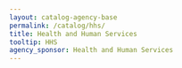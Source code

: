```yaml
---
layout: catalog-agency-base
permalink: /catalog/hhs/
title: Health and Human Services
tooltip: HHS
agency_sponsor: Health and Human Services
---
```

